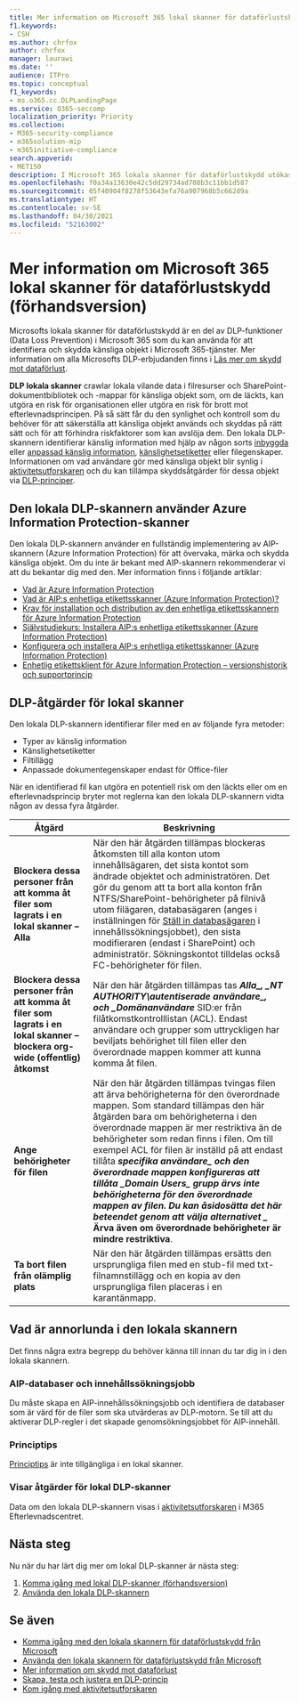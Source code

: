 ```yaml
---
title: Mer information om Microsoft 365 lokal skanner för dataförlustskydd (förhandsversion)
f1.keywords:
- CSH
ms.author: chrfox
author: chrfox
manager: laurawi
ms.date: ''
audience: ITPro
ms.topic: conceptual
f1_keywords:
- ms.o365.cc.DLPLandingPage
ms.service: O365-seccomp
localization_priority: Priority
ms.collection:
- M365-security-compliance
- m365solution-mip
- m365initiative-compliance
search.appverid:
- MET150
description: I Microsoft 365 lokala skanner för dataförlustskydd utökas övervakning av filaktiviteter och skyddsåtgärder för dessa filer till lokala filresurser samt SharePoint-mappar och dokumentbibliotek. Filer genomsöks och skyddas av en Azure Information Protection-skanner (AIP)
ms.openlocfilehash: f0a34a13630e42c5dd29734ad708b3c11bb1d587
ms.sourcegitcommit: 05f40904f8278f53643efa76a907968b5c662d9a
ms.translationtype: HT
ms.contentlocale: sv-SE
ms.lasthandoff: 04/30/2021
ms.locfileid: "52163002"
---
```

# <a name="learn-about-the-microsoft-365-data-loss-prevention-on-premises-scanner-preview"></a>Mer information om Microsoft 365 lokal skanner för dataförlustskydd (förhandsversion)

Microsofts lokala skanner för dataförlustskydd är en del av DLP-funktioner (Data Loss Prevention) i Microsoft 365 som du kan använda för att identifiera och skydda känsliga objekt i Microsoft 365-tjänster. Mer information om alla Microsofts DLP-erbjudanden finns i [Läs mer om skydd mot dataförlust](dlp-learn-about-dlp.md).

**DLP lokala skanner** crawlar lokala vilande data i filresurser och SharePoint-dokumentbibliotek och -mappar för känsliga objekt som, om de läckts, kan utgöra en risk för organisationen eller utgöra en risk för brott mot efterlevnadsprincipen. På så sätt får du den synlighet och kontroll som du behöver för att säkerställa att känsliga objekt används och skyddas på rätt sätt och för att förhindra riskfaktorer som kan avslöja dem. Den lokala DLP-skannern identifierar känslig information med hjälp av någon sorts [inbyggda](sensitive-information-type-entity-definitions.md) eller [anpassad känslig information](create-a-custom-sensitive-information-type.md), [känslighetsetiketter](sensitivity-labels.md) eller filegenskaper. Informationen om vad användare gör med känsliga objekt blir synlig i [aktivitetsutforskaren](data-classification-activity-explorer.md) och du kan tillämpa skyddsåtgärder för dessa objekt via [DLP-principer](create-test-tune-dlp-policy.md).

## <a name="the-dlp-on-premises-scanner-relies-on-azure-information-protection-scanner"></a>Den lokala DLP-skannern använder Azure Information Protection-skanner

Den lokala DLP-skannern använder en fullständig implementering av AIP-skannern (Azure Information Protection) för att övervaka, märka och skydda känsliga objekt. Om du inte är bekant med AIP-skannern rekommenderar vi att du bekantar dig med den. Mer information finns i följande artiklar:

- [Vad är Azure Information Protection](/azure/information-protection/what-is-information-protection)
- [Vad är AIP:s enhetliga etikettsskanner (Azure Information Protection)?](/azure/information-protection/deploy-aip-scanner)
- [Krav för installation och distribution av den enhetliga etikettsskannern för Azure Information Protection](/azure/information-protection/deploy-aip-scanner-prereqs)
- [Självstudiekurs: Installera AIP:s enhetliga etikettsskanner (Azure Information Protection)](/azure/information-protection/tutorial-install-scanner)
- [Konfigurera och installera AIP:s enhetliga etikettsskanner (Azure Information Protection)](/azure/information-protection/deploy-aip-scanner-configure-install)
- [Enhetlig etikettsklient för Azure Information Protection – versionshistorik och supportprincip](/azure/information-protection/rms-client/unifiedlabelingclient-version-release-history)

## <a name="dlp-on-premises-scanner-actions"></a>DLP-åtgärder för lokal skanner

Den lokala DLP-skannern identifierar filer med en av följande fyra metoder:

- Typer av känslig information
- Känslighetsetiketter
- Filtillägg
- Anpassade dokumentegenskaper endast för Office-filer 

När en identifierad fil kan utgöra en potentiell risk om den läckts eller om en efterlevnadsprincip bryter mot reglerna kan den lokala DLP-skannern vidta någon av dessa fyra åtgärder.

|Åtgärd |Beskrivning  |
|---------|---------|
|**Blockera dessa personer från att komma åt filer som lagrats i en lokal skanner – Alla** | När den här åtgärden tillämpas blockeras åtkomsten till alla konton utom innehållsägaren, det sista kontot som ändrade objektet och administratören. Det gör du genom att ta bort alla konton från NTFS/SharePoint-behörigheter på filnivå utom filägaren, databasägaren (anges i inställningen för [Ställ in databasägaren](/azure/information-protection/deploy-aip-scanner-configure-install#use-a-data-loss-prevention-dlp-policy-public-preview) i innehållssökningsjobbet), den sista modifieraren (endast i SharePoint) och administratör. Sökningskontot tilldelas också FC-behörigheter för filen.|
|**Blockera dessa personer från att komma åt filer som lagrats i en lokal skanner – blockera org-wide (offentlig) åtkomst**    |När den här åtgärden tillämpas tas **_Alla_*_, _*_NT AUTHORITY\autentiserade användare_*_, och _*_Domänanvändare_** SID:er från filåtkomstkontrolllistan (ACL). Endast användare och grupper som uttryckligen har beviljats behörighet till filen eller den överordnade mappen kommer att kunna komma åt filen.|
|**Ange behörigheter för filen**|När den här åtgärden tillämpas tvingas filen att ärva behörigheterna för den överordnade mappen. Som standard tillämpas den här åtgärden bara om behörigheterna i den överordnade mappen är mer restriktiva än de behörigheter som redan finns i filen. Om till exempel ACL för filen är inställd på att endast tillåta **_specifika användare_*_ och den överordnade mappen konfigureras att tillåta _*_Domain Users_*_ grupp ärvs inte behörigheterna för den överordnade mappen av filen. Du kan åsidosätta det här beteendet genom att välja alternativet _* Ärva även om överordnade behörigheter är mindre restriktiva**.|
|**Ta bort filen från olämplig plats**|När den här åtgärden tillämpas ersätts den ursprungliga filen med en stub-fil med txt-filnamnstillägg och en kopia av den ursprungliga filen placeras i en karantänmapp. 

## <a name="whats-different-in-the-on-premises-scanner"></a>Vad är annorlunda i den lokala skannern

Det finns några extra begrepp du behöver känna till innan du tar dig in i den lokala skannern.

### <a name="aip-repositories-and-content-scan-jobs"></a>AIP-databaser och innehållssökningsjobb

Du måste skapa en AIP-innehållssökningsjobb och identifiera de databaser som är värd för de filer som ska utvärderas av DLP-motorn. Se till att du aktiverar DLP-regler i det skapade genomsökningsjobbet för AIP-innehåll.

### <a name="policy-tips"></a>Principtips

[Principtips](use-notifications-and-policy-tips.md) är inte tillgängliga i en lokal skanner.


### <a name="viewing-dlp-on-premises-scanner-events"></a>Visar åtgärder för lokal DLP-skanner

Data om den lokala DLP-skannern visas i [aktivitetsutforskaren](data-classification-activity-explorer.md) i M365 Efterlevnadscentret. 

## <a name="next-steps"></a>Nästa steg

Nu när du har lärt dig mer om lokal DLP-skanner är nästa steg:

1. [Komma igång med lokal DLP-skanner (förhandsversion)](dlp-on-premises-scanner-get-started.md)
2. [Använda den lokala DLP-skannern](dlp-on-premises-scanner-use.md)

## <a name="see-also"></a>Se även

- [Komma igång med den lokala skannern för dataförlustskydd från Microsoft](dlp-on-premises-scanner-get-started.md)
- [Använda den lokala skannern för dataförlustskydd från Microsoft](dlp-on-premises-scanner-use.md)
- [Mer information om skydd mot dataförlust](dlp-learn-about-dlp.md)
- [Skapa, testa och justera en DLP-princip](create-test-tune-dlp-policy.md)
- [Kom igång med aktivitetsutforskaren](data-classification-activity-explorer.md)
